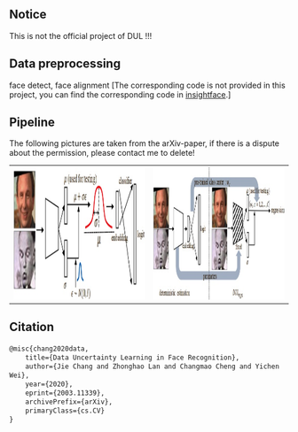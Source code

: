 ## Notice
This is not the official project of DUL !!!

## Data preprocessing
face detect, face alignment [The corresponding code is not provided in this project, you can find the corresponding code in [insightface](https://github.com/deepinsight/insightface/tree/master/src).]
## Pipeline
The following pictures are taken from the arXiv-paper, if there is a dispute about the permission, please contact me to delete!
<table style="border:0px">
   <tr>
       <td><img src="pipeline/dul_cls.jpg" width="480" height="240" frame=void rules=none></td>
       <td><img src="pipeline/dul_reg.jpg" width="480" height="240" frame=void rules=none></td>
</table>

## Citation
```
@misc{chang2020data,
    title={Data Uncertainty Learning in Face Recognition},
    author={Jie Chang and Zhonghao Lan and Changmao Cheng and Yichen Wei},
    year={2020},
    eprint={2003.11339},
    archivePrefix={arXiv},
    primaryClass={cs.CV}
}
```
